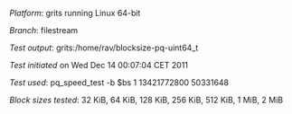 *Platform*: grits running Linux 64-bit

*Branch*: filestream

*Test output*: grits:/home/rav/blocksize-pq-uint64_t

*Test initiated* on Wed Dec 14 00:07:04 CET 2011

*Test used*: pq_speed_test -b $bs 1 13421772800 50331648

*Block sizes tested*: 32 KiB, 64 KiB, 128 KiB, 256 KiB, 512 KiB, 1 MiB, 2 MiB
